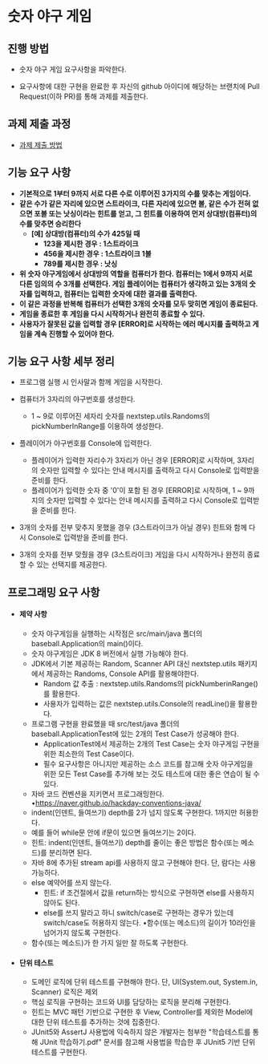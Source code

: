 # 숫자 야구 게임

## 진행 방법
* 숫자 야구 게임 요구사항을 파악한다.

* 요구사항에 대한 구현을 완료한 후 자신의 github 아이디에 해당하는 브랜치에 Pull Request(이하 PR)를 통해 과제를 제출한다.

  

## 과제 제출 과정
* [과제 제출 방법](https://github.com/next-step/nextstep-docs/tree/master/precourse)



## 기능 요구 사항

- **기본적으로 1부터 9까지 서로 다른 수로 이루어진 3가지의 수를 맞추는 게임이다.**
- **같은 수가 같은 자리에 있으면 스트라이크, 다른 자리에 있으면 볼, 같은 수가 전혀 없으면 포볼 또는 낫싱이라는 힌트를 얻고, 그 힌트를 이용하여 먼저 상대방(컴퓨터)의 수를 맞추면 승리한다**
  - **[예] 상대방(컴퓨터)의 수가 425일 때** 
    - **123을 제시한 경우 : 1스트라이크**
    - **456을 제시한 경우 : 1스트라이크 1볼**
    - **789를 제시한 경우 : 낫싱**
- **위 숫자 야구게임에서 상대방의 역할을 컴퓨터가 한다. 컴퓨터는 1에서 9까지 서로 다른 임의의 수 3개를 선택한다. 게임 플레이어는 컴퓨터가 생각하고 있는 3개의 숫자를 입력하고, 컴퓨터는 입력한 숫자에 대한 결과를 출력한다.**
- **이 같은 과정을 반복해 컴퓨터가 선택한 3개의 숫자를 모두 맞히면 게임이 종료된다.**
- **게임을 종료한 후 게임을 다시 시작하거나 완전히 종료할 수 있다.**
- **사용자가 잘못된 값을 입력할 경우 [ERROR]로 시작하는 에러 메시지를 출력하고 게임을 계속 진행할 수 있어야 한다.**



## 기능 요구 사항 세부 정리

- 프로그램 실행 시 인사말과 함께 게임을 시작한다.
- 컴퓨터가 3자리의 야구번호를 생성한다.
  - 1 ~ 9로 이루어진 세자리 숫자를 nextstep.utils.Randoms의 pickNumberInRange를 이용하여 생성한다.

- 플레이어가 야구번호를 Console에 입력한다.
  - 플레이어가 입력한 자리수가 3자리가 아닌 경우 [ERROR]로 시작하며, 3자리의 숫자만 입력할 수 있다는 안내 메시지를 출력하고 다시 Console로 입력받을 준비를 한다.
  - 플레이어가 입력한 숫자 중 '0'이 포함 된 경우 [ERROR]로 시작하며, 1 ~ 9까지의 숫자만 입력할 수 있다는 안내 메시지를 출력하고 다시 Console로 입력받을 준비를 한다.
- 3개의 숫자를 전부 맞추지 못했을 경우 (3스트라이크가 아닐 경우) 힌트와 함께 다시 Console로 입력받을 준비를 한다.
- 3개의 숫자를 전부 맞췄을 경우 (3스트라이크) 게임을 다시 시작하거나 완전히 종료할 수 있는 선택지를 제공한다.



## 프로그래밍 요구 사항

- #### 제약 사항

  - 숫자 야구게임을 실행하는 시작점은 src/main/java 폴더의 baseball.Application의 main()이다.
  - 숫자 야구게임은 JDK 8 버전에서 실행 가능해야 한다.
  - JDK에서 기본 제공하는 Random, Scanner API 대신 nextstep.utils 패키지에서 제공하는 Randoms, Console API를 활용해야한다.
    - Random 값 추출 : nextstep.utils.Randoms의 pickNumberinRange()를 활용한다.
    - 사용자가 입력하는 값은 nextstep.utils.Console의 readLine()을 활용한다.
  - 프로그램 구현을 완료했을 때 src/test/java 폴더의 baseball.ApplicationTest에 있는 2개의 Test Case가 성공해야 한다.
    - ApplicationTest에서 제공하는 2개의 Test Case는 숫자 야구게임 구현을 위한 최소한의 Test Case이다.
    - 필수 요구사항은 아니지만 제공하는 소스 코드를 참고해 숫자 야구게임을 위한 모든 Test Case를 추가해 보는 것도 테스트에 대한 좋은 연습이 될 수 있다.
  - 자바 코드 컨벤션을 지키면서 프로그래밍한다. •https://naver.github.io/hackday-conventions-java/
  -  indent(인덴트, 들여쓰기) depth를 2가 넘지 않도록 구현한다. 1까지만 허용한다.
    - 예를 들어 while문 안에 if문이 있으면 들여쓰기는 2이다.
    - 힌트: indent(인덴트, 들여쓰기) depth를 줄이는 좋은 방법은 함수(또는 메소드)를 분리하면 된다.
  - 자바 8에 추가된 stream api를 사용하지 않고 구현해야 한다. 단, 람다는 사용 가능하다. 
  - else 예약어를 쓰지 않는다.
    - 힌트: if 조건절에서 값을 return하는 방식으로 구현하면 else를 사용하지 않아도 된다.
    - else를 쓰지 말라고 하니 switch/case로 구현하는 경우가 있는데 switch/case도 허용하지 않는다. •함수(또는 메소드)의 길이가 10라인을 넘어가지 않도록 구현한다.
  - 함수(또는 메소드)가 한 가지 일만 잘 하도록 구현한다.

- #### 단위 테스트

  - 도메인 로직에 단위 테스트를 구현해야 한다. 단, UI(System.out, System.in, Scanner) 로직은 제외
  - 핵심 로직을 구현하는 코드와 UI를 담당하는 로직을 분리해 구현한다.
  - 힌트는 MVC 패턴 기반으로 구현한 후 View, Controller를 제외한 Model에 대한 단위 테스트를 추가하는 것에 집중한다.
  - JUnit5와 AssertJ 사용법에 익숙하지 않은 개발자는 첨부한 "학습테스트를 통해 JUnit 학습하기.pdf" 문서를 참고해 사용법을 학습한 후 JUnit5 기반 단위 테스트를 구현한다.
